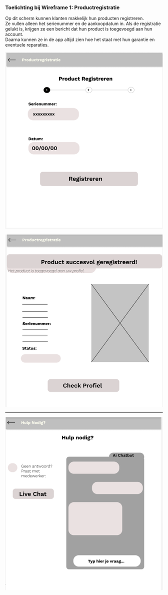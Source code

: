 ### Toelichting bij Wireframe 1: Productregistratie

Op dit scherm kunnen klanten makkelijk hun producten registreren.  
Ze vullen alleen het serienummer en de aankoopdatum in.
Als de registratie gelukt is, krijgen ze een bericht dat hun product is toegevoegd aan hun account.  
Daarna kunnen ze in de app altijd zien hoe het staat met hun garantie en eventuele reparaties.  

![Registeren1](Productregristratie1.png)


![Registeren2](Productregristatie2.png)

___

![Aichatbot](hulpnodig.png)

